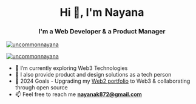 <h1 align="center">Hi 👋, I'm Nayana</h1>
<h3 align="center"><strong>I'm a Web Developer & a Product Manager</strong></h3>
<p align="left"> <a href="https://twitter.com/uncommonnayana" target="blank"><img src="https://img.shields.io/twitter/follow/uncommonnayana?logo=twitter&style=for-the-badge" alt="uncommonnayana" /></a> </p>
<p align="left"> <a href="https://linkedin.com/in/nayana-k-955411170/" target="blank"><img src="https://img.shields.io/twitter/follow/uncommonnayana?logo=linkedin&style=for-the-badge" alt="uncommonnayana" /></a> </p>

- 🔭 I’m currently exploring Web3 Technologies
- 👯 I also provide product and design solutions as a tech person
- 🥅 2024 Goals - Upgrading my [Web2 portfolio](https://nayana-kumari.vercel.app/) to Web3 & collaborating through open source
- 📫 Feel free to reach me **nayanak872@gmail.com**



